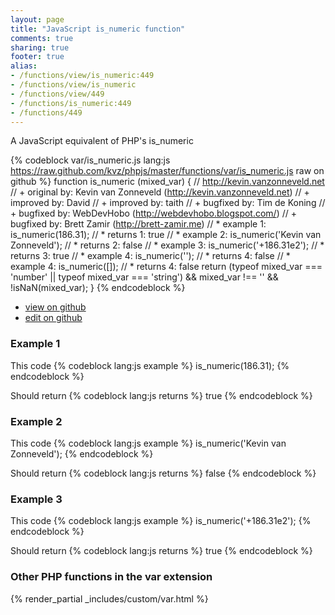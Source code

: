 ```yaml
---
layout: page
title: "JavaScript is_numeric function"
comments: true
sharing: true
footer: true
alias:
- /functions/view/is_numeric:449
- /functions/view/is_numeric
- /functions/view/449
- /functions/is_numeric:449
- /functions/449
---
```

<!-- Generated by Rakefile:build -->
A JavaScript equivalent of PHP's is_numeric

{% codeblock var/is_numeric.js lang:js https://raw.github.com/kvz/phpjs/master/functions/var/is_numeric.js raw on github %}
function is_numeric (mixed_var) {
  // http://kevin.vanzonneveld.net
  // +   original by: Kevin van Zonneveld (http://kevin.vanzonneveld.net)
  // +   improved by: David
  // +   improved by: taith
  // +   bugfixed by: Tim de Koning
  // +   bugfixed by: WebDevHobo (http://webdevhobo.blogspot.com/)
  // +   bugfixed by: Brett Zamir (http://brett-zamir.me)
  // *     example 1: is_numeric(186.31);
  // *     returns 1: true
  // *     example 2: is_numeric('Kevin van Zonneveld');
  // *     returns 2: false
  // *     example 3: is_numeric('+186.31e2');
  // *     returns 3: true
  // *     example 4: is_numeric('');
  // *     returns 4: false
  // *     example 4: is_numeric([]);
  // *     returns 4: false
  return (typeof mixed_var === 'number' || typeof mixed_var === 'string') && mixed_var !== '' && !isNaN(mixed_var);
}
{% endcodeblock %}

 - [view on github](https://github.com/kvz/phpjs/blob/master/functions/var/is_numeric.js)
 - [edit on github](https://github.com/kvz/phpjs/edit/master/functions/var/is_numeric.js)

### Example 1
This code
{% codeblock lang:js example %}
is_numeric(186.31);
{% endcodeblock %}

Should return
{% codeblock lang:js returns %}
true
{% endcodeblock %}

### Example 2
This code
{% codeblock lang:js example %}
is_numeric('Kevin van Zonneveld');
{% endcodeblock %}

Should return
{% codeblock lang:js returns %}
false
{% endcodeblock %}

### Example 3
This code
{% codeblock lang:js example %}
is_numeric('+186.31e2');
{% endcodeblock %}

Should return
{% codeblock lang:js returns %}
true
{% endcodeblock %}


### Other PHP functions in the var extension
{% render_partial _includes/custom/var.html %}

